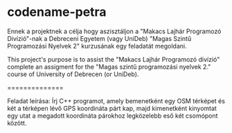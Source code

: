 codename-petra
==============

Ennek a projektnek a célja hogy aszisztáljon a "Makacs Lajhár Programozó Divízió"-nak a Debreceni Egyetem (vagy UniDeb) "Magas Szintű Programozási Nyelvek 2" kurzusának egy feladatát megoldani.

This project's purpose is to assist the "Makacs Lajhár Programozó divízió" complete an assigment for the "Magas szintű programozási nyelvek 2." course of University of Debrecen (or UniDeb).

==============

Feladat leírása:
Írj C++ programot, amely bemenetként egy OSM térképet és két a térképen lévő GPS koordináta párt kap, majd
kimenetként kinyomtat egy utat a megadott koordináta párokhoz legközelebb eső két csomópont között.


